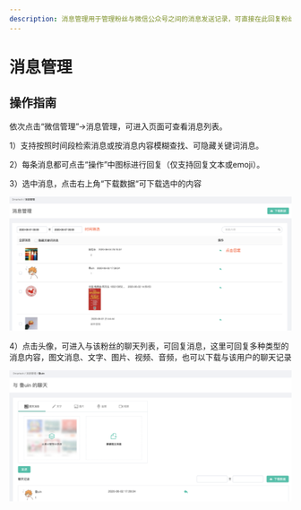 ```yaml
---
description: 消息管理用于管理粉丝与微信公众号之间的消息发送记录，可直接在此回复粉丝消息。
---
```


# 消息管理

## 操作指南

依次点击“微信管理”-&gt;消息管理，可进入页面可查看消息列表。

1）支持按照时间段检索消息或按消息内容模糊查找、可隐藏关键词消息。

2）每条消息都可点击“操作”中图标进行回复（仅支持回复文本或emoji）。

3）选中消息，点击右上角“下载数据“可下载选中的内容

![](../.gitbook/assets/image%20%2841%29.png)

4）点击头像，可进入与该粉丝的聊天列表，可回复消息，这里可回复多种类型的消息内容，图文消息、文字、图片、视频、音频，也可以下载与该用户的聊天记录

![](../.gitbook/assets/image%20%2882%29.png)

